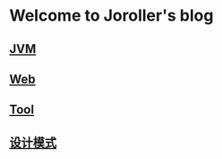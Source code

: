 # Welcome to Joroller's blog

## [JVM](./JVM/README.md)

## [Web](./Web/README.md)

## [Tool](./Tool/README.md)

## [设计模式](./DesignPattern/README.md)